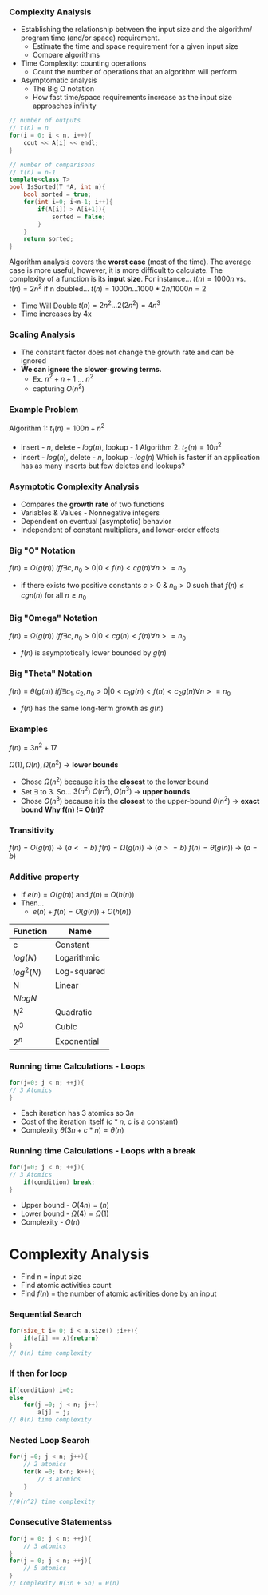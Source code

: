 <h3>Complexity Analysis </h3>

- Establishing the relationship between the input size and the algorithm/ program time (and/or space) requirement.
	- Estimate the time and space requirement for a given input size
	- Compare algorithms 
- Time Complexity: counting operations
	- Count the number of operations that an algorithm will perform
- Asymptomatic analysis
	- The Big O notation
	- How fast time/space requirements increase as the input size approaches infinity

```cpp
// number of outputs
// t(n) = n
for(i = 0; i < n, i++){
	cout << A[i] << endl;
}

// number of comparisons
// t(n) = n-1
template<class T>
bool IsSorted(T *A, int n){
	bool sorted = true;
	for(int i=0; i<n-1; i++){
		if(A[i]) > A[i+1]){
			sorted = false;
		}
	}
	return sorted;
}
```


Algorithm analysis covers the <strong>worst case</strong> (most of the time).
The average case is more useful, however, it is more difficult to calculate.
The complexity of a function is its <strong>input size</strong>. For instance...
$t(n) = 1000n$ vs. $t(n) = 2n^2$
if n doubled...
$t(n) = 1000n...$$1000*2n/1000n = 2$
- Time Will Double
$t(n) = 2n^2...$$2(2n^2) = 4n^3$
- Time increases by 4x 

<h3>Scaling Analysis</h3>

- The constant factor does not change the growth rate and can be ignored
- <strong>We can ignore the slower-growing terms.</strong> 
	- Ex. $n^2+n+1$ ... $n^2$
	- capturing $O(n^2)$

<h3>Example Problem</h3>

Algorithm 1:  $t_1(n) = 100n+n^2$
- insert - $n$, delete - $log(n)$, lookup - $1$
Algorithm 2: $t_2(n) = 10n^2$
- insert - $log(n)$, delete - $n$, lookup - $log(n)$
Which is faster if an application has as many inserts but few deletes and lookups?

<h3>Asymptotic Complexity Analysis</h3>

- Compares the <strong>growth rate</strong> of two functions
- Variables & Values - Nonnegative integers
- Dependent on eventual (asymptotic) behavior
- Independent of constant multipliers, and lower-order effects

<h3>Big "O" Notation</h3>

$f(n)=O(g(n))$
$iff ∃ c, n_0 > 0 | 0 < f(n) < cg(n) ∀ n >= n_0$
- if there exists two positive constants $c>0$ & $n_0>0$ such that $f(n) ≤ cgn(n)$ for all $n ≥ n_0$

<h3>Big "Omega" Notation</h3>

$f(n)=Ω(g(n))$
$iff ∃ c, n_0 > 0 | 0 < cg(n) < f(n) ∀ n >= n_0$
- $f(n)$ is asymptotically lower bounded by $g(n)$

<h3>Big "Theta" Notation</h3>

$f(n)=θ(g(n))$
$iff ∃ c_1, c_2, n_0 > 0 | 0 < c_1g(n) < f(n) < c_2g(n) ∀ n >= n_0$
- $f(n)$ has the same long-term growth as $g(n)$

<h3>Examples</h3>

$f(n) = 3n^2 + 17$

$Ω(1), Ω(n), Ω(n^2)$ -> <strong>lower bounds</strong>
- Chose $Ω(n^2)$ because it is the <strong>closest</strong> to the lower bound
- Set $∃$ to 3. So... $3(n^2)$
$O(n^2), O(n^3)$ -> <strong>upper bounds</strong>
- Chose $O(n^3)$ because it is the <strong>closest</strong> to the upper-bound
$θ(n^2)$ -> <strong>exact bound</strong>
<strong>Why f(n) != O(n)?</strong>

<h3>Transitivity</h3>

$f(n) = O(g(n))$ -> $(a <= b)$
$f(n) = Ω(g(n))$ -> $(a >= b)$
$f(n) = θ(g(n))$ -> $(a = b)$

<h3>Additive property</h3>

- If $e(n) = O(g(n))$ and $f(n)$ = $O(h(n))$
- Then... 
	- $e(n) + f(n) = O(g(n)) + O(h(n))$

Function|Name
-|-
c|Constant
$log(N)$|Logarithmic
$log^2(N)$|Log-squared
N|Linear
$N log N$|
$N^2$|Quadratic
$N^3$|Cubic
$2^n$|Exponential

<h3>Running time Calculations - <strong>Loops</strong></h3>

```cpp
for(j=0; j < n; ++j){
// 3 Atomics
}
```
- Each iteration has 3 atomics so $3n$
- Cost of the iteration itself ($c*n$, c is a constant)
- Complexity $θ(3n+c*n) = θ(n)$

<h3>Running time Calculations - <strong>Loops with a break</strong></h3>

```cpp
for(j=0; j < n; ++j){
// 3 Atomics
	if(condition) break;
}
```
- Upper bound - $O(4n) = (n)$
- Lower bound - $Ω(4)= Ω(1)$
- Complexity - $O(n)$ 

<h1><strong>Complexity Analysis</strong></h1>

- Find n = input size
- Find atomic activities count
- Find $f(n)$ = the number of atomic activities done by an input

<h3>Sequential Search</h3>

```cpp
for(size_t i= 0; i < a.size() ;i++){
	if(a[i] == x){return}
}
// θ(n) time complexity
```

<h3>If then for loop</h3>

```cpp
if(condition) i=0;
else
	for(j =0; j < n; j++)
		a[j] = j;
// θ(n) time complexity
```

<h3>Nested Loop Search</h3>

```cpp
for(j =0; j < n; j++){
	// 2 atomics
	for(k =0; k<n; k++){
		// 3 atomics
	}
}
//θ(n^2) time complexity
```


<h3>Consecutive Statementss</h3>

```cpp
for(j = 0; j < n; ++j){
	// 3 atomics
}
for(j = 0; j < n; ++j){
	// 5 atomics
}
// Complexity θ(3n + 5n) = θ(n)
```